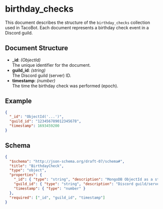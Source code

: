# birthday_checks

This document describes the structure of the `birthday_checks` collection used in TacoBot. Each document represents a birthday check event in a Discord guild.

## Document Structure

- **_id**: *(ObjectId)*  
  The unique identifier for the document.
- **guild_id**: *(string)*  
  The Discord guild (server) ID.
- **timestamp**: *(number)*  
  The time the birthday check was performed (epoch).

## Example

```json
{
  "_id": "ObjectId('...')",
  "guild_id": "123456789012345678",
  "timestamp": 1693459200
}
```

## Schema

```json
{
  "$schema": "http://json-schema.org/draft-07/schema#",
  "title": "BirthdayCheck",
  "type": "object",
  "properties": {
    "_id": { "type": "string", "description": "MongoDB ObjectId as a string" },
    "guild_id": { "type": "string", "description": "Discord guild/server ID" },
    "timestamp": { "type": "number" }
  },
  "required": ["_id", "guild_id", "timestamp"]
}
```
